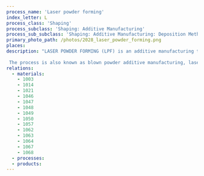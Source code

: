 ```yaml
---
process_name: 'Laser powder forming'
index_letter: L
process_class: 'Shaping'
process_subclass: 'Shaping: Additive Manufacturing'
process_sub_subclass: 'Shaping: Additive Manufacturing: Deposition Methods'
primary_photo_path: /photos/2028_laser_powder_forming.png
places: 
description: "LASER POWDER FORMING (LPF) is an additive manufacturing technique in which wire or powder is fed into a melt pool created by a laser. The laser is scanned across the surface to add material to one layer at a time. When used as an alternative to machining from a block, a simple geometry is printed which requires milling to give the desired finish. As with other additive manufacturing processes, a CAD solid model of the part is used to create the code to guide the laser.
 
 The process is also known as blown powder additive manufacturing, laser beam metal deposition, directed light fabrication, 3D laser cladding, laser generation, laser-based metal deposition, laser freeform fabrication, laser direct casting, laser consolidation or direct metal deposition. A variation on this method is wire fed plasma arc."
relations: 
  - materials: 
    - 1003
    - 1014
    - 1021
    - 1046
    - 1047
    - 1048
    - 1049
    - 1050
    - 1057
    - 1062
    - 1063
    - 1064
    - 1067
    - 1068
  - processes: 
  - products: 
---
```

